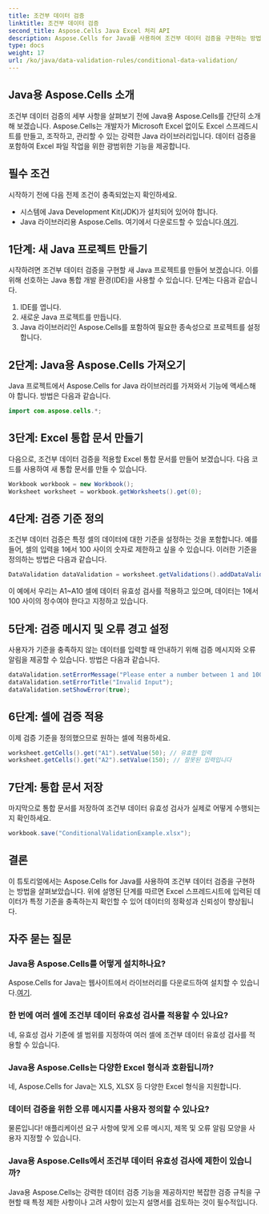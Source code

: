 ```yaml
---
title: 조건부 데이터 검증
linktitle: 조건부 데이터 검증
second_title: Aspose.Cells Java Excel 처리 API
description: Aspose.Cells for Java를 사용하여 조건부 데이터 검증을 구현하는 방법을 알아보세요. Excel 스프레드시트에서 정확한 데이터 처리를 위한 소스 코드가 포함된 단계별 가이드.
type: docs
weight: 17
url: /ko/java/data-validation-rules/conditional-data-validation/
---
```


## Java용 Aspose.Cells 소개

조건부 데이터 검증의 세부 사항을 살펴보기 전에 Java용 Aspose.Cells를 간단히 소개해 보겠습니다. Aspose.Cells는 개발자가 Microsoft Excel 없이도 Excel 스프레드시트를 만들고, 조작하고, 관리할 수 있는 강력한 Java 라이브러리입니다. 데이터 검증을 포함하여 Excel 파일 작업을 위한 광범위한 기능을 제공합니다.

## 필수 조건

시작하기 전에 다음 전제 조건이 충족되었는지 확인하세요.

- 시스템에 Java Development Kit(JDK)가 설치되어 있어야 합니다.
-  Java 라이브러리용 Aspose.Cells. 여기에서 다운로드할 수 있습니다.[여기](https://releases.aspose.com/cells/java/).

## 1단계: 새 Java 프로젝트 만들기

시작하려면 조건부 데이터 검증을 구현할 새 Java 프로젝트를 만들어 보겠습니다. 이를 위해 선호하는 Java 통합 개발 환경(IDE)을 사용할 수 있습니다. 단계는 다음과 같습니다.

1. IDE를 엽니다.
2. 새로운 Java 프로젝트를 만듭니다.
3. Java 라이브러리인 Aspose.Cells를 포함하여 필요한 종속성으로 프로젝트를 설정합니다.

## 2단계: Java용 Aspose.Cells 가져오기

Java 프로젝트에서 Aspose.Cells for Java 라이브러리를 가져와서 기능에 액세스해야 합니다. 방법은 다음과 같습니다.

```java
import com.aspose.cells.*;
```

## 3단계: Excel 통합 문서 만들기

다음으로, 조건부 데이터 검증을 적용할 Excel 통합 문서를 만들어 보겠습니다. 다음 코드를 사용하여 새 통합 문서를 만들 수 있습니다.

```java
Workbook workbook = new Workbook();
Worksheet worksheet = workbook.getWorksheets().get(0);
```

## 4단계: 검증 기준 정의

조건부 데이터 검증은 특정 셀의 데이터에 대한 기준을 설정하는 것을 포함합니다. 예를 들어, 셀의 입력을 1에서 100 사이의 숫자로 제한하고 싶을 수 있습니다. 이러한 기준을 정의하는 방법은 다음과 같습니다.

```java
DataValidation dataValidation = worksheet.getValidations().addDataValidation("A1:A10", DataValidationType.WHOLE, DataValidationOperator.BETWEEN, "1", "100");
```

이 예에서 우리는 A1~A10 셀에 데이터 유효성 검사를 적용하고 있으며, 데이터는 1에서 100 사이의 정수여야 한다고 지정하고 있습니다.

## 5단계: 검증 메시지 및 오류 경고 설정

사용자가 기준을 충족하지 않는 데이터를 입력할 때 안내하기 위해 검증 메시지와 오류 알림을 제공할 수 있습니다. 방법은 다음과 같습니다.

```java
dataValidation.setErrorMessage("Please enter a number between 1 and 100.");
dataValidation.setErrorTitle("Invalid Input");
dataValidation.setShowError(true);
```

## 6단계: 셀에 검증 적용

이제 검증 기준을 정의했으므로 원하는 셀에 적용하세요.

```java
worksheet.getCells().get("A1").setValue(50); // 유효한 입력
worksheet.getCells().get("A2").setValue(150); // 잘못된 입력입니다
```

## 7단계: 통합 문서 저장

마지막으로 통합 문서를 저장하여 조건부 데이터 유효성 검사가 실제로 어떻게 수행되는지 확인하세요.

```java
workbook.save("ConditionalValidationExample.xlsx");
```

## 결론

이 튜토리얼에서는 Aspose.Cells for Java를 사용하여 조건부 데이터 검증을 구현하는 방법을 살펴보았습니다. 위에 설명된 단계를 따르면 Excel 스프레드시트에 입력된 데이터가 특정 기준을 충족하는지 확인할 수 있어 데이터의 정확성과 신뢰성이 향상됩니다.

## 자주 묻는 질문

### Java용 Aspose.Cells를 어떻게 설치하나요?

 Aspose.Cells for Java는 웹사이트에서 라이브러리를 다운로드하여 설치할 수 있습니다.[여기](https://releases.aspose.com/cells/java/).

### 한 번에 여러 셀에 조건부 데이터 유효성 검사를 적용할 수 있나요?

네, 유효성 검사 기준에 셀 범위를 지정하여 여러 셀에 조건부 데이터 유효성 검사를 적용할 수 있습니다.

### Java용 Aspose.Cells는 다양한 Excel 형식과 호환됩니까?

네, Aspose.Cells for Java는 XLS, XLSX 등 다양한 Excel 형식을 지원합니다.

### 데이터 검증을 위한 오류 메시지를 사용자 정의할 수 있나요?

물론입니다! 애플리케이션 요구 사항에 맞게 오류 메시지, 제목 및 오류 알림 모양을 사용자 지정할 수 있습니다.

### Java용 Aspose.Cells에서 조건부 데이터 유효성 검사에 제한이 있습니까?

Java용 Aspose.Cells는 강력한 데이터 검증 기능을 제공하지만 복잡한 검증 규칙을 구현할 때 특정 제한 사항이나 고려 사항이 있는지 설명서를 검토하는 것이 필수적입니다.